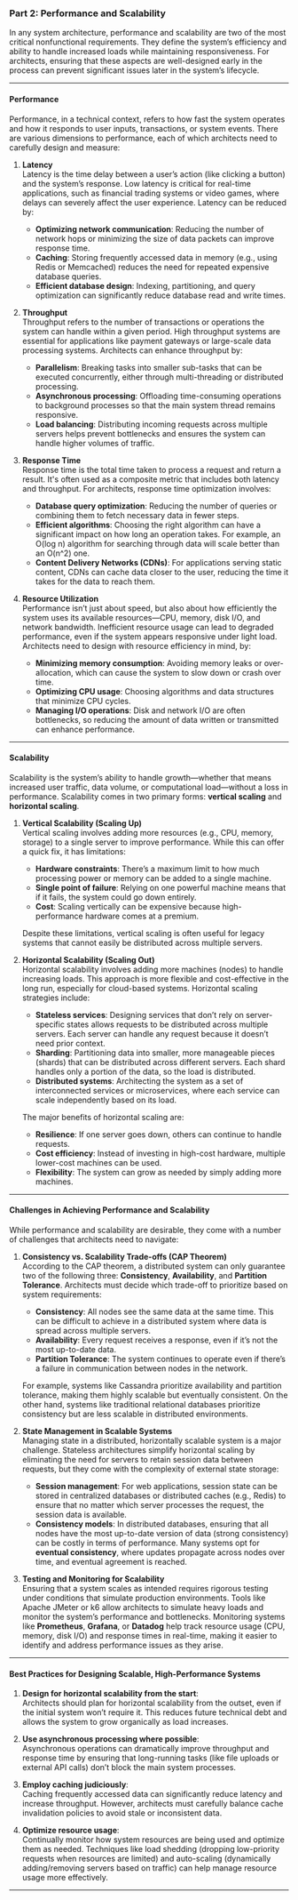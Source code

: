 ### Part 2: **Performance and Scalability**

In any system architecture, performance and scalability are two of the most critical nonfunctional requirements. They define the system’s efficiency and ability to handle increased loads while maintaining responsiveness. For architects, ensuring that these aspects are well-designed early in the process can prevent significant issues later in the system’s lifecycle.

---

#### **Performance**

Performance, in a technical context, refers to how fast the system operates and how it responds to user inputs, transactions, or system events. There are various dimensions to performance, each of which architects need to carefully design and measure:

1. **Latency**  
   Latency is the time delay between a user’s action (like clicking a button) and the system’s response. Low latency is critical for real-time applications, such as financial trading systems or video games, where delays can severely affect the user experience. Latency can be reduced by:
    - **Optimizing network communication**: Reducing the number of network hops or minimizing the size of data packets can improve response time.
    - **Caching**: Storing frequently accessed data in memory (e.g., using Redis or Memcached) reduces the need for repeated expensive database queries.
    - **Efficient database design**: Indexing, partitioning, and query optimization can significantly reduce database read and write times.

2. **Throughput**  
   Throughput refers to the number of transactions or operations the system can handle within a given period. High throughput systems are essential for applications like payment gateways or large-scale data processing systems. Architects can enhance throughput by:
    - **Parallelism**: Breaking tasks into smaller sub-tasks that can be executed concurrently, either through multi-threading or distributed processing.
    - **Asynchronous processing**: Offloading time-consuming operations to background processes so that the main system thread remains responsive.
    - **Load balancing**: Distributing incoming requests across multiple servers helps prevent bottlenecks and ensures the system can handle higher volumes of traffic.

3. **Response Time**  
   Response time is the total time taken to process a request and return a result. It's often used as a composite metric that includes both latency and throughput. For architects, response time optimization involves:
    - **Database query optimization**: Reducing the number of queries or combining them to fetch necessary data in fewer steps.
    - **Efficient algorithms**: Choosing the right algorithm can have a significant impact on how long an operation takes. For example, an O(log n) algorithm for searching through data will scale better than an O(n^2) one.
    - **Content Delivery Networks (CDNs)**: For applications serving static content, CDNs can cache data closer to the user, reducing the time it takes for the data to reach them.

4. **Resource Utilization**  
   Performance isn’t just about speed, but also about how efficiently the system uses its available resources—CPU, memory, disk I/O, and network bandwidth. Inefficient resource usage can lead to degraded performance, even if the system appears responsive under light load. Architects need to design with resource efficiency in mind, by:
    - **Minimizing memory consumption**: Avoiding memory leaks or over-allocation, which can cause the system to slow down or crash over time.
    - **Optimizing CPU usage**: Choosing algorithms and data structures that minimize CPU cycles.
    - **Managing I/O operations**: Disk and network I/O are often bottlenecks, so reducing the amount of data written or transmitted can enhance performance.

---

#### **Scalability**

Scalability is the system’s ability to handle growth—whether that means increased user traffic, data volume, or computational load—without a loss in performance. Scalability comes in two primary forms: **vertical scaling** and **horizontal scaling**.

1. **Vertical Scalability (Scaling Up)**  
   Vertical scaling involves adding more resources (e.g., CPU, memory, storage) to a single server to improve performance. While this can offer a quick fix, it has limitations:
    - **Hardware constraints**: There’s a maximum limit to how much processing power or memory can be added to a single machine.
    - **Single point of failure**: Relying on one powerful machine means that if it fails, the system could go down entirely.
    - **Cost**: Scaling vertically can be expensive because high-performance hardware comes at a premium.

   Despite these limitations, vertical scaling is often useful for legacy systems that cannot easily be distributed across multiple servers.

2. **Horizontal Scalability (Scaling Out)**  
   Horizontal scalability involves adding more machines (nodes) to handle increasing loads. This approach is more flexible and cost-effective in the long run, especially for cloud-based systems. Horizontal scaling strategies include:
    - **Stateless services**: Designing services that don’t rely on server-specific states allows requests to be distributed across multiple servers. Each server can handle any request because it doesn’t need prior context.
    - **Sharding**: Partitioning data into smaller, more manageable pieces (shards) that can be distributed across different servers. Each shard handles only a portion of the data, so the load is distributed.
    - **Distributed systems**: Architecting the system as a set of interconnected services or microservices, where each service can scale independently based on its load.

   The major benefits of horizontal scaling are:
    - **Resilience**: If one server goes down, others can continue to handle requests.
    - **Cost efficiency**: Instead of investing in high-cost hardware, multiple lower-cost machines can be used.
    - **Flexibility**: The system can grow as needed by simply adding more machines.

---

#### **Challenges in Achieving Performance and Scalability**

While performance and scalability are desirable, they come with a number of challenges that architects need to navigate:

1. **Consistency vs. Scalability Trade-offs (CAP Theorem)**  
   According to the CAP theorem, a distributed system can only guarantee two of the following three: **Consistency**, **Availability**, and **Partition Tolerance**. Architects must decide which trade-off to prioritize based on system requirements:
    - **Consistency**: All nodes see the same data at the same time. This can be difficult to achieve in a distributed system where data is spread across multiple servers.
    - **Availability**: Every request receives a response, even if it’s not the most up-to-date data.
    - **Partition Tolerance**: The system continues to operate even if there’s a failure in communication between nodes in the network.

   For example, systems like Cassandra prioritize availability and partition tolerance, making them highly scalable but eventually consistent. On the other hand, systems like traditional relational databases prioritize consistency but are less scalable in distributed environments.

2. **State Management in Scalable Systems**  
   Managing state in a distributed, horizontally scalable system is a major challenge. Stateless architectures simplify horizontal scaling by eliminating the need for servers to retain session data between requests, but they come with the complexity of external state storage:
    - **Session management**: For web applications, session state can be stored in centralized databases or distributed caches (e.g., Redis) to ensure that no matter which server processes the request, the session data is available.
    - **Consistency models**: In distributed databases, ensuring that all nodes have the most up-to-date version of data (strong consistency) can be costly in terms of performance. Many systems opt for **eventual consistency**, where updates propagate across nodes over time, and eventual agreement is reached.

3. **Testing and Monitoring for Scalability**  
   Ensuring that a system scales as intended requires rigorous testing under conditions that simulate production environments. Tools like Apache JMeter or k6 allow architects to simulate heavy loads and monitor the system’s performance and bottlenecks. Monitoring systems like **Prometheus**, **Grafana**, or **Datadog** help track resource usage (CPU, memory, disk I/O) and response times in real-time, making it easier to identify and address performance issues as they arise.

---

#### **Best Practices for Designing Scalable, High-Performance Systems**

1. **Design for horizontal scalability from the start**:  
   Architects should plan for horizontal scalability from the outset, even if the initial system won’t require it. This reduces future technical debt and allows the system to grow organically as load increases.

2. **Use asynchronous processing where possible**:  
   Asynchronous operations can dramatically improve throughput and response time by ensuring that long-running tasks (like file uploads or external API calls) don’t block the main system processes.

3. **Employ caching judiciously**:  
   Caching frequently accessed data can significantly reduce latency and increase throughput. However, architects must carefully balance cache invalidation policies to avoid stale or inconsistent data.

4. **Optimize resource usage**:  
   Continually monitor how system resources are being used and optimize them as needed. Techniques like load shedding (dropping low-priority requests when resources are limited) and auto-scaling (dynamically adding/removing servers based on traffic) can help manage resource usage more effectively.

---